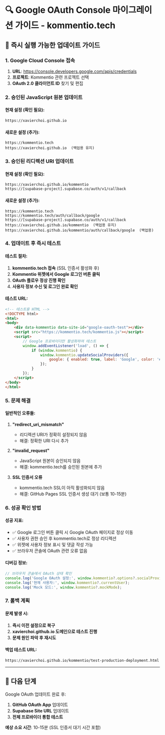 # 🔍 Google OAuth Console 마이그레이션 가이드 - kommentio.tech

## 🎯 즉시 실행 가능한 업데이트 가이드

### 1. Google Cloud Console 접속
1. **URL**: https://console.developers.google.com/apis/credentials
2. **프로젝트**: Kommentio 관련 프로젝트 선택
3. **OAuth 2.0 클라이언트 ID** 찾기 및 편집

### 2. 승인된 JavaScript 원본 업데이트

#### 현재 설정 (확인 필요):
```
https://xavierchoi.github.io
```

#### 새로운 설정 (추가):
```
https://kommentio.tech
https://xavierchoi.github.io  (백업용 유지)
```

### 3. 승인된 리디렉션 URI 업데이트

#### 현재 설정 (확인 필요):
```
https://xavierchoi.github.io/kommentio
https://[supabase-project].supabase.co/auth/v1/callback
```

#### 새로운 설정 (추가):
```
https://kommentio.tech
https://kommentio.tech/auth/callback/google
https://[supabase-project].supabase.co/auth/v1/callback
https://xavierchoi.github.io/kommentio  (백업용 유지)
https://xavierchoi.github.io/kommentio/auth/callback/google  (백업용)
```

### 4. 업데이트 후 즉시 테스트

#### 테스트 절차:
1. **kommentio.tech 접속** (SSL 인증서 활성화 후)
2. **Kommentio 위젯에서 Google 로그인 버튼 클릭**
3. **OAuth 플로우 정상 진행 확인**
4. **사용자 정보 수신 및 로그인 완료 확인**

#### 테스트 URL:
```html
<!-- 테스트용 HTML -->
<!DOCTYPE html>
<html>
<body>
    <div data-kommentio data-site-id="google-oauth-test"></div>
    <script src="https://kommentio.tech/kommentio.js"></script>
    <script>
        // Google 프로바이더만 활성화하여 테스트
        window.addEventListener('load', () => {
            if (window.kommentio) {
                window.kommentio.updateSocialProviders({
                    google: { enabled: true, label: 'Google', color: '#4285f4' }
                });
            }
        });
    </script>
</body>
</html>
```

### 5. 문제 해결

#### 일반적인 오류들:
1. **"redirect_uri_mismatch"** 
   - 리디렉션 URI가 정확히 설정되지 않음
   - 해결: 정확한 URI 다시 추가

2. **"invalid_request"**
   - JavaScript 원본이 승인되지 않음  
   - 해결: kommentio.tech를 승인된 원본에 추가

3. **SSL 인증서 오류**
   - kommentio.tech SSL이 아직 활성화되지 않음
   - 해결: GitHub Pages SSL 인증서 생성 대기 (보통 10-15분)

### 6. 성공 확인 방법

#### 성공 지표:
- ✅ Google 로그인 버튼 클릭 시 Google OAuth 페이지로 정상 이동
- ✅ 사용자 권한 승인 후 kommentio.tech로 정상 리디렉션
- ✅ 위젯에 사용자 정보 표시 및 댓글 작성 가능
- ✅ 브라우저 콘솔에 OAuth 관련 오류 없음

#### 디버깅 정보:
```javascript
// 브라우저 콘솔에서 OAuth 상태 확인
console.log('Google OAuth 설정:', window.kommentio?.options?.socialProviders?.google);
console.log('현재 사용자:', window.kommentio?.currentUser);
console.log('Mock 모드:', window.kommentio?.mockMode);
```

### 7. 롤백 계획

#### 문제 발생 시:
1. **즉시 이전 설정으로 복구**
2. **xavierchoi.github.io 도메인으로 테스트 진행**
3. **문제 원인 파악 후 재시도**

#### 백업 테스트 URL:
```
https://xavierchoi.github.io/kommentio/test-production-deployment.html
```

---

## 🚀 다음 단계

Google OAuth 업데이트 완료 후:
1. **GitHub OAuth App** 업데이트
2. **Supabase Site URL** 업데이트  
3. **전체 프로바이더 통합 테스트**

**예상 소요 시간**: 10-15분 (SSL 인증서 대기 시간 포함)